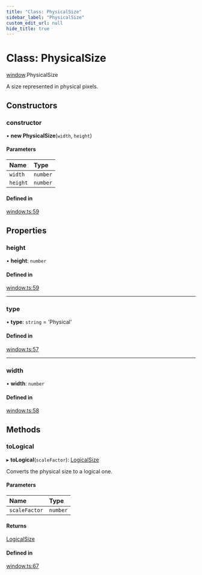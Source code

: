 ```yaml
---
title: "Class: PhysicalSize"
sidebar_label: "PhysicalSize"
custom_edit_url: null
hide_title: true
---
```


# Class: PhysicalSize

[window](../modules/window.md).PhysicalSize

A size represented in physical pixels.

## Constructors

### constructor

• **new PhysicalSize**(`width`, `height`)

#### Parameters

| Name | Type |
| :------ | :------ |
| `width` | `number` |
| `height` | `number` |

#### Defined in

[window.ts:59](https://github.com/tauri-apps/tauri/blob/01d4ada/tooling/api/src/window.ts#L59)

## Properties

### height

• **height**: `number`

#### Defined in

[window.ts:59](https://github.com/tauri-apps/tauri/blob/01d4ada/tooling/api/src/window.ts#L59)

___

### type

• **type**: `string` = 'Physical'

#### Defined in

[window.ts:57](https://github.com/tauri-apps/tauri/blob/01d4ada/tooling/api/src/window.ts#L57)

___

### width

• **width**: `number`

#### Defined in

[window.ts:58](https://github.com/tauri-apps/tauri/blob/01d4ada/tooling/api/src/window.ts#L58)

## Methods

### toLogical

▸ **toLogical**(`scaleFactor`): [LogicalSize](window.logicalsize.md)

Converts the physical size to a logical one.

#### Parameters

| Name | Type |
| :------ | :------ |
| `scaleFactor` | `number` |

#### Returns

[LogicalSize](window.logicalsize.md)

#### Defined in

[window.ts:67](https://github.com/tauri-apps/tauri/blob/01d4ada/tooling/api/src/window.ts#L67)
